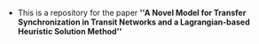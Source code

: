* This is a repository for the paper **''A Novel Model for Transfer Synchronization in Transit Networks and a Lagrangian-based Heuristic Solution Method''**
